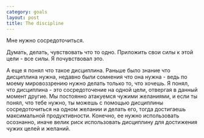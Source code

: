 ```yaml
--- 
category: goals
layout: post
title: The discipline
---
```

Мне нужно сосредоточиться.

Думать, делать, чувствовать что то одно. Приложить свои силы  к этой цели - все силы. Я почувствовал это.

А еще я понял что такое дисциплина. Раньше было знание что дисциплина нужна, недавно были сомнения что она нужна - ведь по моему мировоззрению нужно делать только то, что хочешь. Я понял, что дисциплина - это сосредоточение на одной цели, отвергая в данный момент другие. Мы постоянно атакуемся чужими желаниями, и если ты понял, что тебе нужно, ты можешь с помощью дисциплины сосредоточиться на одном желании и делать его, тогда достигаешь максимальной продуктивности. Конечно, ее нужно использовать осознанно, иначе велик риск использовать дисциплину для достижения чужих целей и желаний.
